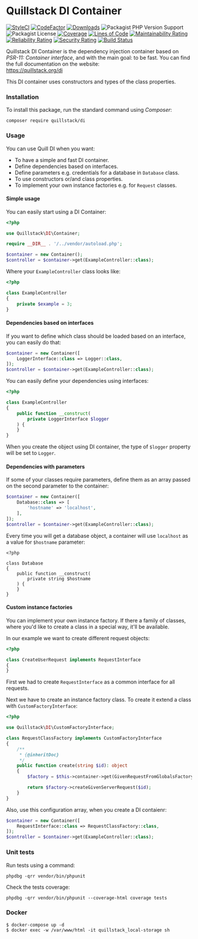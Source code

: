 # Quillstack DI Container

[![StyleCI](https://github.styleci.io/repos/291464853/shield?branch=main)](https://github.styleci.io/repos/291464853?branch=main)
[![CodeFactor](https://www.codefactor.io/repository/github/quillstack/di/badge)](https://www.codefactor.io/repository/github/quillstack/di)
[![Downloads](https://img.shields.io/packagist/dt/quillstack/di.svg)](https://packagist.org/packages/quillstack/di)
![Packagist PHP Version Support](https://img.shields.io/packagist/php-v/quillstack/di)
![Packagist License](https://img.shields.io/packagist/l/quillstack/di)
[![Coverage](https://sonarcloud.io/api/project_badges/measure?project=quillstack_di&metric=coverage)](https://sonarcloud.io/dashboard?id=quillstack_di)
[![Lines of Code](https://sonarcloud.io/api/project_badges/measure?project=quillstack_di&metric=ncloc)](https://sonarcloud.io/dashboard?id=quillstack_di)
[![Maintainability Rating](https://sonarcloud.io/api/project_badges/measure?project=quillstack_di&metric=sqale_rating)](https://sonarcloud.io/dashboard?id=quillstack_di)
[![Reliability Rating](https://sonarcloud.io/api/project_badges/measure?project=quillstack_di&metric=reliability_rating)](https://sonarcloud.io/dashboard?id=quillstack_di)
[![Security Rating](https://sonarcloud.io/api/project_badges/measure?project=quillstack_di&metric=security_rating)](https://sonarcloud.io/dashboard?id=quillstack_di)
[![Build Status](https://travis-ci.com/quillstack/di.svg?branch=main)](https://travis-ci.com/quillstack/di)

Quillstack DI Container is the dependency injection container based
on _PSR-11: Container interface_, and with the main goal: to be fast.
You can find the full documentation on the website: \
https://quillstack.org/di

This DI container uses constructors and types of the class properties.

### Installation

To install this package, run the standard command using _Composer_:

```
composer require quillstack/di
```

### Usage

You can use Quill DI when you want:
- To have a simple and fast DI container.
- Define dependencies based on interfaces.
- Define parameters e.g. credentials for a database in `Database` class.
- To use constructors or/and class properties.
- To implement your own instance factories e.g. for `Request` classes.

#### Simple usage

You can easily start using a DI Container:

```php
<?php

use Quillstack\DI\Container;

require __DIR__ . '/../vendor/autoload.php';

$container = new Container();
$controller = $container->get(ExampleController::class);
```

Where your `ExampleController` class looks like:

```php
<?php

class ExampleController
{
    private $example = 3;
}
```

#### Dependencies based on interfaces

If you want to define which class should be loaded based on an interface,
you can easily do that:

```php
$container = new Container([
    LoggerInterface::class => Logger::class,
]);
$controller = $container->get(ExampleController::class);
```

You can easily define your dependencies using interfaces:

```php
<?php

class ExampleController
{
    public function __construct(
        private LoggerInterface $logger
    ) {
    }
}
```

When you create the object using DI container, the type of `$logger` property
will be set to `Logger`.

#### Dependencies with parameters

If some of your classes require parameters, define them as an array
passed on the second parameter to the container:

```php
$container = new Container([
    Database::class => [
        'hostname' => 'localhost',
    ],
]);
$controller = $container->get(ExampleController::class);
```

Every time you will get a database object, a container will use `localhost` as
a value for `$hostname` parameter:

```phpt
<?php

class Database
{
    public function __construct(
        private string $hostname
    ) {
    }
}
```

#### Custom instance factories

You can implement your own instance factory. If there a family of classes,
where you'd like to create a class in a special way, it'll be available.

In our example we want to create different request objects:

```php
<?php

class CreateUserRequest implements RequestInterface
{
}
```

First we had to create `RequestInterface` as a common interface for all
requests.

Next we have to create an instance factory class. To create it extend a class
with `CustomFactoryInterface`:

```php
<?php

use Quillstack\DI\CustomFactoryInterface;

class RequestClassFactory implements CustomFactoryInterface
{
    /**
     * {@inheritDoc}
     */
    public function create(string $id): object
    {
        $factory = $this->container->get(GivenRequestFromGlobalsFactory::class);

        return $factory->createGivenServerRequest($id);
    }
}
```

Also, use this configuration array, when you create a DI contaienr:

```php
$container = new Container([
    RequestInterface::class => RequestClassFactory::class,
]);
$controller = $container->get(ExampleController::class);
```

### Unit tests

Run tests using a command:

```
phpdbg -qrr vendor/bin/phpunit
```

Check the tests coverage:

```
phpdbg -qrr vendor/bin/phpunit --coverage-html coverage tests
```

### Docker

```shell
$ docker-compose up -d
$ docker exec -w /var/www/html -it quillstack_local-storage sh
```